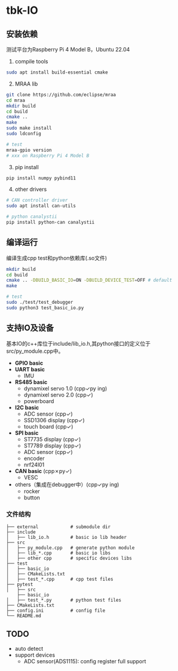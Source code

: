 # tbk-IO

## 安装依赖

测试平台为Raspberry Pi 4 Model B，Ubuntu 22.04

1. compile tools
```bash
sudo apt install build-essential cmake
```

2. MRAA lib

```bash
git clone https://github.com/eclipse/mraa
cd mraa
mkdir build
cd build
cmake ..
make
sudo make install
sudo ldconfig

# test
mraa-gpio version
# xxx on Raspberry Pi 4 Model B
```

3. pip install
```bash
pip install numpy pybind11
```

4. other drivers
```bash
# CAN controller driver
sudo apt install can-utils

# python canalystii
pip install python-can canalystii
```

## 编译运行

编译生成cpp test和python依赖库(.so文件)

```bash
mkdir build
cd build 
cmake .. -DBUILD_BASIC_IO=ON -DBUILD_DEVICE_TEST=OFF # default
make

# test
sudo ./test/test_debugger
sudo python3 test_basic_io.py
```

## 支持IO及设备

基本IO的c++库位于include/lib_io.h,其python接口的定义位于src/py_module.cpp中。

- **GPIO basic**
- **UART basic**
    - IMU
- **RS485 basic**
    - dynamixel servo 1.0 (cpp&check;py ing)
    - dynamixel servo 2.0 (cpp&check;)
    - powerboard
- **I2C basic**
    - ADC sensor (cpp&check;)
    - SSD1306 display (cpp&check;)
    - touch board (cpp&check;)
- **SPI basic**
    - ST7735 display (cpp&check;)
    - ST7789 display (cpp&check;)
    - ADC sensor (cpp&check;)
    - encoder
    - nrf24l01
- **CAN basic** (cpp&cross;py&check;)
    - VESC
- others（集成在debugger中）(cpp&check;py ing)
    - rocker
    - button

### 文件结构
```
├── external            # submodule dir
├── include
│   ├── lib_io.h        # basic io lib header
├── src
│   ├── py_module.cpp   # generate python module
│   ├── lib_*.cpp       # basic io libs
│   ├── other cpp       # specific devices libs
├── test
│   ├── basic_io
│   ├── CMakeLists.txt
│   ├── test_*.cpp      # cpp test files
├── pytest
│   ├── src
    ├── basic_io
│   ├── test_*.py       # python test files
├── CMakeLists.txt
├── config.ini          # config file
└── README.md
```

## TODO

- auto detect
- support devices
    - ADC sensor(ADS1115): config register full support

<!-- 使用说明:
    test_uart_ping_new,test_uart_pong_new,test_rs485_ping_new,test_rs485_pong_new添加了几个参数可选配置---串口发送字节,停止位等等全都可选配置,默认是115200的相关配置,如需更改需自行配置,运行相关ping,pong可执行文件时,ping第三个参数uart_delay,即串口发送完成时间115200下推荐1200us的延迟. -->
